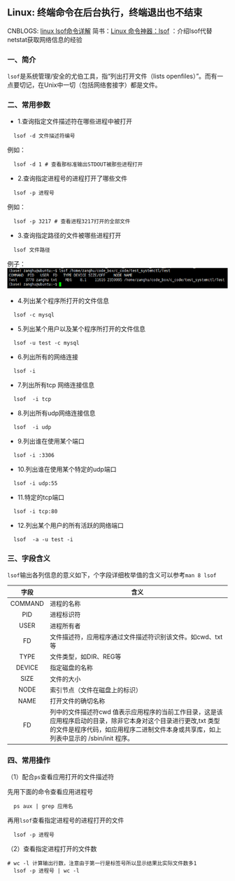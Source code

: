 ## Linux: 终端命令在后台执行，终端退出也不结束

CNBLOGS: [linux lsof命令详解](https://www.cnblogs.com/sparkbj/p/7161669.html)
简书：[Linux 命令神器：lsof](https://www.jianshu.com/p/a3aa6b01b2e1) ：介绍lsof代替netstat获取网络信息的经验

### 一、简介

`lsof`是系统管理/安全的尤伯工具，指“列出打开文件（lists openfiles）”。而有一点要切记，在Unix中一切（包括网络套接字）都是文件。

### 二、常用参数

* 1.查询指定文件描述符在哪些进程中被打开

```shell
  lsof -d 文件描述符编号
```

例如：

```shell
  lsof -d 1 # 查看那标准输出STDOUT被那些进程打开
```

* 2.查询指定进程号的进程打开了哪些文件

```shell
  lsof -p 进程号 
```

例如：

```shell
  lsof -p 3217 # 查看进程3217打开的全部文件
```

* 3.查询指定路径的文件被哪些进程打开

```shell
  lsof 文件路径
```
例子：
![](/assets/lin050_01.PNG)

* 4.列出某个程序所打开的文件信息

```shell
  lsof -c mysql
```

* 5.列出某个用户以及某个程序所打开的文件信息

```shell
  lsof -u test -c mysql
```

* 6.列出所有的网络连接

```shell
  lsof -i
```

* 7.列出所有tcp 网络连接信息
```shell
  lsof  -i tcp
```

* 8.列出所有udp网络连接信息
```shell
  lsof  -i udp
```

* 9.列出谁在使用某个端口
```shell
  lsof -i :3306
```

* 10.列出谁在使用某个特定的udp端口

```shell
  lsof -i udp:55
```

* 11.特定的tcp端口
```shell
  lsof -i tcp:80
```

* 12.列出某个用户的所有活跃的网络端口
```shell
  lsof  -a -u test -i
```

### 三、字段含义

`lsof`输出各列信息的意义如下，个字段详细枚举值的含义可以参考`man 8 lsof`

| 字段 | 含义 |
| :--: | -- |
| COMMAND | 进程的名称 | 
| PID | 进程标识符 |
| USER| 进程所有者 |
| FD|文件描述符，应用程序通过文件描述符识别该文件。如cwd、txt等 | 
| TYPE| 文件类型，如DIR、REG等 |
| DEVICE| 指定磁盘的名称 |
| SIZE| 文件的大小 |
| NODE| 索引节点（文件在磁盘上的标识） |
| NAME| 打开文件的确切名称 |
| FD| 列中的文件描述符cwd 值表示应用程序的当前工作目录，这是该应用程序启动的目录，除非它本身对这个目录进行更改,txt 类型的文件是程序代码，如应用程序二进制文件本身或共享库，如上列表中显示的 /sbin/init 程序。 |

### 四、常用操作

（1）配合`ps`查看应用打开的文件描述符

先用下面的命令查看应用进程号
```shell
  ps aux | grep 应用名
```

再用`lsof`查看指定进程号的进程打开的文件
```shell
  lsof -p 进程号
```

（2）查看指定进程打开的文件数

```shell
# wc -l 计算输出行数，注意由于第一行是标签号所以显示结果比实际文件数多1
  lsof -p 进程号 | wc -l
```














